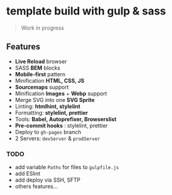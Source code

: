 # template build with gulp & sass

> Work in progress

## Features

- **Live Reload** browser
- SASS **BEM** blocks
- **Mobile-first** pattern
- Minification **HTML, CSS, JS**
- **Sourcemaps** support
- Minification **Images** + **Webp** support
- Merge SVG into one **SVG Sprite**
- Linting: **htmlhint, stylelint**
- Formatting: **stylelint, prettier**
- Tools: **Babel, Autoprefixer, Browserslist**
- **Pre-commit hooks** : stylelint, prettier
- Deploy to `gh-pages` branch
- 2 Servers: `devServer` & `prodServer`

### TODO

- add variable `Paths` for files to `gulpfile.js`
- add ESlint
- add deploy via SSH, SFTP
- others features...
